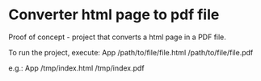 # Converter html page to pdf file

Proof of concept - project that converts a html page in a PDF file.

To run the project, execute: App /path/to/file/file.html /path/to/file/file.pdf

e.g.: App /tmp/index.html /tmp/index.pdf
